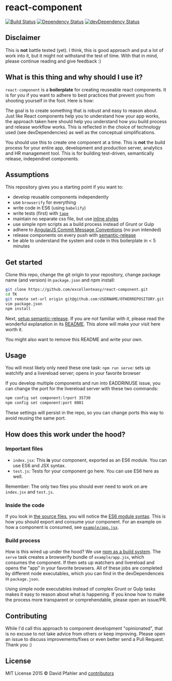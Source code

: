 # react-component
[![Build Status](https://travis-ci.org/excellenteasy/react-component.svg?branch=master)](https://travis-ci.org/excellenteasy/react-component)
[![Dependency Status](https://david-dm.org/excellenteasy/react-component.svg)](https://david-dm.org/excellenteasy/react-component)
[![devDependency Status](https://david-dm.org/excellenteasy/react-component/dev-status.svg)](https://david-dm.org/excellenteasy/react-component#info=devDependencies)

## Disclaimer
This is **not** battle tested (yet). I think, this is good approach and put a lot of work into it, but it might not withstand the test of time. With that in mind, please continue reading and give feedback :)

## What is this thing and why should I use it?
`react-component` is a **boilerplate** for creating reuseable react components. It is for you if you want to adhere to best practices that prevent you from shooting yourself in the foot. Here is how:

The goal is to create something that is robust and easy to reason about. Just like React components help you to understand how your app works, the approach taken here should help you understand how you build process and release workflow works. This is reflected in the choice of technology used (see devDependencies) as well as the conceptual simplifications.

You should use this to create one component at a time. This is **not** the build process for your entire app, development and production server, analytics and HR management tool. This is for building test-driven, semantically release, independnet components.

## Assumptions
This repository gives you a starting point if you want to:
* develop reusable components independently
* use `browserify` for everything
* write code in ES6 (using `babelify`)
* write tests (first) with [`tape`](https://github.com/substack/tape)
* maintain no separate css file, but use [inline styles](http://facebook.github.io/react/tips/inline-styles.html)
* use simple npm scripts as a build process instead of Grunt or Gulp
* adhere to [AngularJS Commit Message Conventions](https://docs.google.com/document/d/1QrDFcIiPjSLDn3EL15IJygNPiHORgU1_OOAqWjiDU5Y/edit) (no pun intended)
* release components on every push with [semantic-release](https://github.com/boennemann/semantic-release)
* be able to understand the system and code in this boilerplate in < 5 minutes

## Get started
Clone this repo, change the git origin to your repository, change package name (and version) in `package.json` and npm install:

```bash
git clone https://github.com/excellenteasy/react-component.git
cd TK
git remote set-url origin git@github.com:USERNAME/OTHERREPOSITORY.git
vim package.json
npm install
```

Next, [setup semantic-release](https://github.com/boennemann/semantic-release#package). If you are not familiar with it, please read the wonderful explanation in its [README](https://github.com/boennemann/semantic-release/blob/master/README.md). This alone will make your visit here worth it.

You might also want to remove this README and write your own.

## Usage
You will most likely only need these one task:
`npm run serve`: sets up watchify and a livereload server; opens in your favorite browser

If you develop multiple components and run into EADDRINUSE issue, you can change the port for the livereload server with these two commands:

```bash
npm config set component:lrport 35730
npm config set component:port 8081
```

These settings will persist in the repo, so you can change ports this way to avoid reusing the same port.

## How does this work under the hood?
### Important files
* `index.jsx`: This **is** your component, exported as an ES6 module. You can use ES6 and JSX syntax.
* `test.js`: Tests for your component go here. You can use ES6 here as well.

Remember: The only two files you should ever need to work on are `index.jsx` and `test.js`.

### Inside the code
If you look in [the source files](https://github.com/excellenteasy/react-component/blob/master/index.jsx), you will notice the [ES6 module syntax](http://www.2ality.com/2014/09/es6-modules-final.html). This is how you should export and consume your component. For an example on how a component is consumed, see [`example/app.jsx`](https://github.com/excellenteasy/react-component/blob/master/example/app.jsx).

### Build process
How is this wired up under the hood? We use [npm as a build system](http://substack.net/task_automation_with_npm_run). The `serve` task creates a browserify bundle of `example/app.jsx`, which consumes the component. If then sets up watchers and livereload and opens the "app" in your favorite browsers. All of these jobs are completed by different node executables, which you can find in the devDependenceis in `package.json`.

Using simple node executables instead of complex Grunt or Gulp tasks makes it easy to reason about what is happening. If you know how to make the process more transparent or comprehendable, please open an issue/PR.

## Contributing
While I'd call this approach to component development "opinionated", that is no excuse to not take advice from others or keep improving. Please open an issue to discuss improvements/fixes or even better send a Pull Request. Thank you :)

## License

MIT License 
2015 © David Pfahler and [contributors](https://github.com/excellenteasy/react-component/graphs/contributors)

